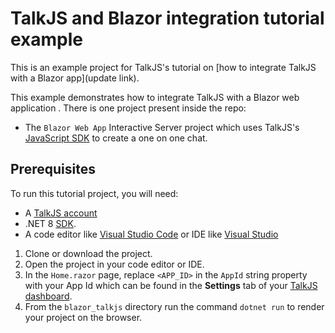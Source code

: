 # TalkJS and Blazor integration tutorial example 

This is an example project for TalkJS's tutorial on [how to integrate TalkJS with a Blazor app](update link).

This example demonstrates how to integrate TalkJS with a Blazor web application . There is one project present inside the repo:

- The `Blazor Web App` Interactive Server project which uses TalkJS's [JavaScript SDK](https://talkjs.com/docs/Getting_Started/JavaScript_SDK) to create a one on one chat.

## Prerequisites

To run this tutorial project, you will need:

- A [TalkJS account](https://talkjs.com/dashboard/login)
- .NET 8 [SDK](https://dotnet.microsoft.com/en-us/download/dotnet/8.0).
- A code editor like [Visual Studio Code](https://code.visualstudio.com/download) or IDE like [Visual Studio](https://visualstudio.microsoft.com/vs/community/)

1. Clone or download the project.
1. Open the project in your code editor or IDE.
1. In the `Home.razor` page, replace `<APP_ID>` in the `AppId` string property with your App Id which can be found in the **Settings** tab of your [TalkJS dashboard](https://talkjs.com/dashboard/login). 
1. From the `blazor_talkjs` directory run the command `dotnet run` to render your project on the browser.
